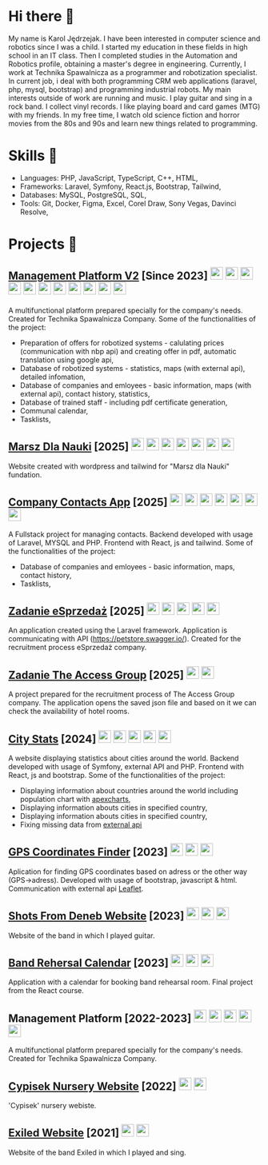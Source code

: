 # Hi there 👋

My name is Karol Jędrzejak. I have been interested in computer science and robotics since I was a child. I started my education in these fields in high school in an IT class. Then I completed studies in the Automation and Robotics profile, obtaining a master's degree in engineering. Currently, I work at Technika Spawalnicza as a programmer and robotization specialist. In current job, i deal with both programming CRM web applications (laravel, php, mysql, bootstrap) and programming industrial robots. My main interests outside of work are running and music. I play guitar and sing in a rock band. I collect vinyl records. I like playing board and card games (MTG) with my friends. In my free time, I watch old science fiction and horror movies from the 80s and 90s and learn new things related to programming.

# Skills 🧩
- Languages: PHP, JavaScript, TypeScript, C++, HTML,
- Frameworks: Laravel, Symfony, React.js, Bootstrap, Tailwind,
- Databases: MySQL, PostgreSQL, SQL,
- Tools: Git, Docker, Figma, Excel, Corel Draw, Sony Vegas, Davinci Resolve,

# Projects 🚀

## [Management Platform V2](https://www.youtube.com/watch?v=wAOztZSRKtQ) [Since 2023] <img src="https://upload.wikimedia.org/wikipedia/commons/thumb/9/9a/Laravel.svg/231px-Laravel.svg.png" height="25">   <img src="https://upload.wikimedia.org/wikipedia/commons/thumb/2/27/PHP-logo.svg/320px-PHP-logo.svg.png" height="25">   <img src="https://upload.wikimedia.org/wikipedia/commons/thumb/0/0a/MySQL_textlogo.svg/320px-MySQL_textlogo.svg.png" height="25">   <img src="https://upload.wikimedia.org/wikipedia/commons/9/95/PhpMyAdmin_logo.png" height="25">   <img src="https://upload.wikimedia.org/wikipedia/commons/thumb/b/b2/Bootstrap_logo.svg/301px-Bootstrap_logo.svg.png" height="25">   <img src="https://upload.wikimedia.org/wikipedia/commons/thumb/8/81/JQuery_logo_text.svg/320px-JQuery_logo_text.svg.png" height="25">   <img src="https://upload.wikimedia.org/wikipedia/commons/thumb/9/99/Unofficial_JavaScript_logo_2.svg/240px-Unofficial_JavaScript_logo_2.svg.png" height="25">   <img src="https://upload.wikimedia.org/wikipedia/commons/thumb/f/f1/Vitejs-logo.svg/244px-Vitejs-logo.svg.png" height="25">  <img src="https://upload.wikimedia.org/wikipedia/commons/thumb/9/96/Sass_Logo_Color.svg/320px-Sass_Logo_Color.svg.png" height="25">   <img src="https://e7.pngegg.com/pngimages/50/606/png-clipart-computer-icons-scalable-graphics-api-icon-text-logo-thumbnail.png" height="25">   <img src="https://upload.wikimedia.org/wikipedia/commons/thumb/c/c9/JSON_vector_logo.svg/240px-JSON_vector_logo.svg.png" height="25">
A multifunctional platform prepared specially for the company's needs. Created for Technika Spawalnicza Company. Some of the functionalities of the project:
- Preparation of offers for robotized systems - calulating prices (communication with nbp api) and creating offer in pdf, automatic translation using google api,
- Database of robotized systems - statistics, maps (with external api), detailed infomation,
- Database of companies and emloyees - basic information, maps (with external api), contact history, statistics,
- Database of trained staff - including pdf certificate generation,
- Communal calendar,
- Tasklists,

## [Marsz Dla Nauki](https://marszdlanauki.pl/) [2025] <img src="https://upload.wikimedia.org/wikipedia/commons/2/20/WordPress_logo.svg" height="25"> <img src="https://upload.wikimedia.org/wikipedia/commons/thumb/2/27/PHP-logo.svg/320px-PHP-logo.svg.png" height="25"> <img src="https://upload.wikimedia.org/wikipedia/commons/thumb/0/0a/MySQL_textlogo.svg/320px-MySQL_textlogo.svg.png" height="25"> <img src="https://upload.wikimedia.org/wikipedia/commons/9/95/PhpMyAdmin_logo.png" height="25"> <img src="https://upload.wikimedia.org/wikipedia/commons/thumb/9/95/Tailwind_CSS_logo.svg/320px-Tailwind_CSS_logo.svg.png" height="25"> <img src="https://upload.wikimedia.org/wikipedia/commons/thumb/9/99/Unofficial_JavaScript_logo_2.svg/240px-Unofficial_JavaScript_logo_2.svg.png" height="25"> <img src="https://upload.wikimedia.org/wikipedia/commons/3/33/Figma-logo.svg" height="25">
Website created with wordpress and tailwind for "Marsz dla Nauki" fundation. 

## [Company Contacts App](https://github.com/karol-jedrzejak/company-contacts-app) [2025] <img src="https://upload.wikimedia.org/wikipedia/commons/thumb/9/9a/Laravel.svg/231px-Laravel.svg.png" height="25"> <img src="https://upload.wikimedia.org/wikipedia/commons/thumb/2/27/PHP-logo.svg/320px-PHP-logo.svg.png" height="25"> <img src="https://upload.wikimedia.org/wikipedia/commons/thumb/0/0a/MySQL_textlogo.svg/320px-MySQL_textlogo.svg.png" height="25"> <img src="https://upload.wikimedia.org/wikipedia/commons/9/95/PhpMyAdmin_logo.png" height="25"> <img src="https://upload.wikimedia.org/wikipedia/commons/thumb/3/30/React_Logo_SVG.svg/260px-React_Logo_SVG.svg.png" height="25"> <img src="https://upload.wikimedia.org/wikipedia/commons/thumb/9/95/Tailwind_CSS_logo.svg/320px-Tailwind_CSS_logo.svg.png" height="25"> <img src="https://upload.wikimedia.org/wikipedia/commons/thumb/9/99/Unofficial_JavaScript_logo_2.svg/240px-Unofficial_JavaScript_logo_2.svg.png" height="25">
A Fullstack project for managing contacts. Backend developed with usage of Laravel, MYSQL and PHP. Frontend with React, js and tailwind. Some of the functionalities of the project:
- Database of companies and emloyees - basic information, maps, contact history,
- Tasklists,

## [Zadanie eSprzedaż](https://github.com/karol-jedrzejak/zadanie-esprzedaz) [2025] <img src="https://upload.wikimedia.org/wikipedia/commons/thumb/9/9a/Laravel.svg/231px-Laravel.svg.png" height="25"> <img src="https://upload.wikimedia.org/wikipedia/commons/thumb/2/27/PHP-logo.svg/320px-PHP-logo.svg.png" height="25">   <img src="https://upload.wikimedia.org/wikipedia/commons/thumb/b/b2/Bootstrap_logo.svg/301px-Bootstrap_logo.svg.png" height="25">   <img src="https://e7.pngegg.com/pngimages/50/606/png-clipart-computer-icons-scalable-graphics-api-icon-text-logo-thumbnail.png" height="25">   <img src="https://upload.wikimedia.org/wikipedia/commons/thumb/c/c9/JSON_vector_logo.svg/240px-JSON_vector_logo.svg.png" height="25">
An application created using the Laravel framework. Application is communicating with API (https://petstore.swagger.io/). Created for the recruitment process eSprzedaż company.

## [Zadanie The Access Group](https://github.com/karol-jedrzejak/theaccessgroup_csharp) [2025] <img src="https://upload.wikimedia.org/wikipedia/commons/thumb/d/d2/C_Sharp_Logo_2023.svg/240px-C_Sharp_Logo_2023.svg.png" height="25">   <img src="https://upload.wikimedia.org/wikipedia/commons/thumb/c/c9/JSON_vector_logo.svg/240px-JSON_vector_logo.svg.png" height="25">
A project prepared for the recruitment process of The Access Group company. The application opens the saved json file and based on it we can check the availability of hotel rooms.

## [City Stats](https://github.com/karol-jedrzejak/city_stats_react) [2024] <img src="https://upload.wikimedia.org/wikipedia/commons/thumb/6/60/Symfony2.svg/320px-Symfony2.svg.png" height="25"> <img src="https://upload.wikimedia.org/wikipedia/commons/thumb/2/27/PHP-logo.svg/320px-PHP-logo.svg.png" height="25"> <img src="https://upload.wikimedia.org/wikipedia/commons/thumb/3/30/React_Logo_SVG.svg/260px-React_Logo_SVG.svg.png" height="25"> <img src="https://upload.wikimedia.org/wikipedia/commons/thumb/9/95/Tailwind_CSS_logo.svg/320px-Tailwind_CSS_logo.svg.png" height="25"> <img src="https://upload.wikimedia.org/wikipedia/commons/thumb/9/99/Unofficial_JavaScript_logo_2.svg/240px-Unofficial_JavaScript_logo_2.svg.png" height="25">
A website displaying statistics about cities around the world. Backend developed with usage of Symfony, external API and PHP. Frontend with React, js and bootstrap. Some of the functionalities of the project:
- Displaying information about countries around the world including population chart with [apexcharts](https://apexcharts.com/),
- Displaying information abouts cities in specified country,
- Displaying information abouts cities in specified country,
- Fixing missing data from [external api](https://documenter.getpostman.com/view/1134062/T1LJjU52)

## [GPS Coordinates Finder](https://github.com/karol-jedrzejak/GPS-Coordinates-Finder) [2023] <img src="https://upload.wikimedia.org/wikipedia/commons/thumb/9/99/Unofficial_JavaScript_logo_2.svg/240px-Unofficial_JavaScript_logo_2.svg.png" height="25"> <img src="https://upload.wikimedia.org/wikipedia/commons/thumb/b/b2/Bootstrap_logo.svg/301px-Bootstrap_logo.svg.png" height="25"> <img src="https://upload.wikimedia.org/wikipedia/commons/thumb/a/ad/Html5_css3_styling.svg/265px-Html5_css3_styling.svg.png" height="25">
Aplication for finding GPS coordinates based on adress or the other way (GPS->adress). Developed with usage of bootstrap, javascript & html. Communication with external api [Leaflet](https://leafletjs.com/).

## [Shots From Deneb Website](https://github.com/karol-jedrzejak/shots-from-deneb) [2023] <img src="https://upload.wikimedia.org/wikipedia/commons/thumb/3/30/React_Logo_SVG.svg/260px-React_Logo_SVG.svg.png" height="25">   <img src="https://upload.wikimedia.org/wikipedia/commons/thumb/9/99/Unofficial_JavaScript_logo_2.svg/240px-Unofficial_JavaScript_logo_2.svg.png" height="25">   <img src="https://upload.wikimedia.org/wikipedia/commons/thumb/a/ad/Html5_css3_styling.svg/265px-Html5_css3_styling.svg.png" height="25">
Website of the band in which I played guitar.

## [Band Rehersal Calendar](https://github.com/karol-jedrzejak/Band-Rehersal-Calendar) [2023] <img src="https://upload.wikimedia.org/wikipedia/commons/thumb/3/30/React_Logo_SVG.svg/260px-React_Logo_SVG.svg.png" height="25">   <img src="https://upload.wikimedia.org/wikipedia/commons/thumb/9/99/Unofficial_JavaScript_logo_2.svg/240px-Unofficial_JavaScript_logo_2.svg.png" height="25">   <img src="https://upload.wikimedia.org/wikipedia/commons/thumb/a/ad/Html5_css3_styling.svg/265px-Html5_css3_styling.svg.png" height="25">
Application with a calendar for booking band rehearsal room. Final project from the React course.

## Management Platform [2022-2023] <img src="https://upload.wikimedia.org/wikipedia/commons/thumb/2/27/PHP-logo.svg/320px-PHP-logo.svg.png" height="25">   <img src="https://upload.wikimedia.org/wikipedia/commons/thumb/0/0a/MySQL_textlogo.svg/320px-MySQL_textlogo.svg.png" height="25">   <img src="https://upload.wikimedia.org/wikipedia/commons/9/95/PhpMyAdmin_logo.png" height="25">   <img src="https://upload.wikimedia.org/wikipedia/commons/thumb/9/99/Unofficial_JavaScript_logo_2.svg/240px-Unofficial_JavaScript_logo_2.svg.png" height="25">   <img src="https://upload.wikimedia.org/wikipedia/commons/thumb/a/ad/Html5_css3_styling.svg/265px-Html5_css3_styling.svg.png" height="25">
A multifunctional platform prepared specially for the company's needs. Created for Technika Spawalnicza Company.

## [Cypisek Nursery Website](https://github.com/karol-jedrzejak/Zlobek-Cypisek) [2022] <img src="https://upload.wikimedia.org/wikipedia/commons/thumb/9/99/Unofficial_JavaScript_logo_2.svg/240px-Unofficial_JavaScript_logo_2.svg.png" height="25">   <img src="https://upload.wikimedia.org/wikipedia/commons/thumb/a/ad/Html5_css3_styling.svg/265px-Html5_css3_styling.svg.png" height="25">
'Cypisek' nursery webiste.

## [Exiled Website](https://github.com/karol-jedrzejak/Exiled) [2021] <img src="https://upload.wikimedia.org/wikipedia/commons/thumb/9/99/Unofficial_JavaScript_logo_2.svg/240px-Unofficial_JavaScript_logo_2.svg.png" height="25">   <img src="https://upload.wikimedia.org/wikipedia/commons/thumb/a/ad/Html5_css3_styling.svg/265px-Html5_css3_styling.svg.png" height="25">
Website of the band Exiled in which I played and sing.


